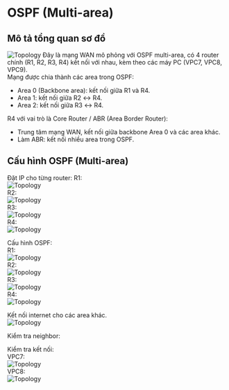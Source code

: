 # OSPF (Multi-area)
## Mô tả tổng quan sơ đồ
![Topology](images/Topology.png)
Đây là mạng WAN mô phỏng với OSPF multi-area, có 4 router chính (R1, R2, R3, R4) kết nối với nhau, kèm theo các máy PC (VPC7, VPC8, VPC9).  
Mạng được chia thành các area trong OSPF:  
- Area 0 (Backbone area): kết nối giữa R1 và R4.  
- Area 1: kết nối giữa R2 ↔ R4.  
- Area 2: kết nối giữa R3 ↔ R4.

R4 với vai trò là Core Router / ABR (Area Border Router):  
- Trung tâm mạng WAN, kết nối giữa backbone Area 0 và các area khác.  
- Làm ABR: kết nối nhiều area trong OSPF.

## Cấu hình OSPF (Multi-area)
Đặt IP cho từng router:
R1:  
![Topology](images/setipR1.png)  
R2:  
![Topology](images/setipR2.png)  
R3:  
![Topology](images/setipR3.png)   
R4:  
![Topology](images/setipR4.png)  
  
Cấu hình OSPF:  
R1:  
![Topology](images/ospfR1.png)  
R2:  
![Topology](images/ospfR2.png)  
R3:  
![Topology](images/ospfR3.png)  
R4:  
![Topology](images/ospfR4.png)  
  
Kết nối internet cho các area khác.  
![Topology](images/accesinternet.png)  

Kiểm tra neighbor:  
    
Kiểm tra kết nối:  
VPC7:  
![Topology](images/testconnect1.png)  
VPC8:  
![Topology](images/testconnect2.png)  

